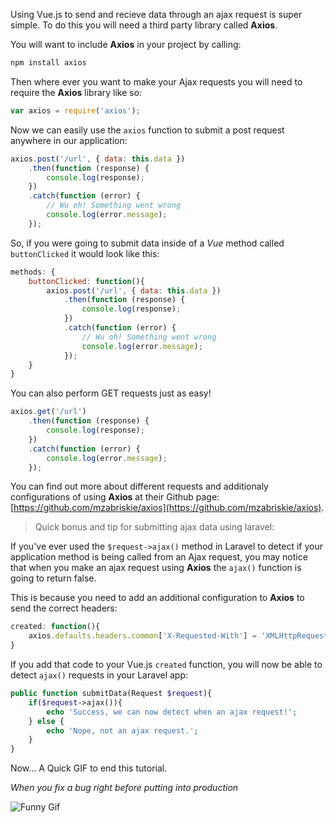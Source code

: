 Using Vue.js to send and recieve data through an ajax request is super simple. To do this you will need a third party library called **Axios**.

You will want to include **Axios** in your project by calling:

```bash
npm install axios
```

Then where ever you want to make your Ajax requests you will need to require the **Axios** library like so:

```javascript
var axios = require('axios');
```

Now we can easily use the `axios` function to submit a post request anywhere in our application:

```javascript
axios.post('/url', { data: this.data })
    .then(function (response) {
        console.log(response);
    })
    .catch(function (error) {
        // Wu oh! Something went wrong
        console.log(error.message);
    });
```

So, if you were going to submit data inside of a *Vue* method called `buttonClicked` it would look like this:

```javascript
methods: {
    buttonClicked: function(){
        axios.post('/url', { data: this.data })
            .then(function (response) {
                console.log(response);
            })
            .catch(function (error) {
                // Wu oh! Something went wrong
                console.log(error.message);
            });
    }
}
```

You can also perform GET requests just as easy!

```javascript
axios.get('/url')
    .then(function (response) {
        console.log(response);
    })
    .catch(function (error) {
        console.log(error.message);
    });
```

You can find out more about different requests and additionaly configurations of using **Axios** at their Github page: [https://github.com/mzabriskie/axios](https://github.com/mzabriskie/axios).

> Quick bonus and tip for submitting ajax data using laravel:

If you've ever used the `$request->ajax()` method in Laravel to detect if your application method is being called from an Ajax request, you may notice that when you make an ajax request using **Axios** the `ajax()` function is going to return false.

This is because you need to add an additional configuration to **Axios** to send the correct headers:

```javascript
created: function(){
    axios.defaults.headers.common['X-Requested-With'] = 'XMLHttpRequest';
}
```

If you add that code to your Vue.js `created` function, you will now be able to detect `ajax()` requests in your Laravel app:

```php
public function submitData(Request $request){
    if($request->ajax()){
        echo 'Success, we can now detect when an ajax request!';
    } else {
        echo 'Nope, not an ajax request.';
    }
}
```

Now... A Quick GIF to end this tutorial.

*When you fix a bug right before putting into production*

![Funny Gif](https://devdojo.com/uploads/images/June2017/rnLA5Dl-1497483767.gif)